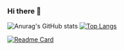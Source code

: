### Hi there 👋


![Anurag's GitHub stats](https://github-readme-stats.vercel.app/api?username=yamankubra&show_icons=true&theme=radical)
[![Top Langs](https://github-readme-stats.vercel.app/api/top-langs/?username=yamankubra&layout=compact&theme=radical)](https://github.com/yamankubra/github-readme-stats)

[![Readme Card](https://github-readme-stats.vercel.app/api/pin/?username=yamankubra&repo=github-readme-stats)](https://github.com/yamankubra/github-readme-stats)

